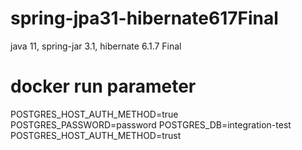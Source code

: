 # spring-jpa31-hibernate617Final
java 11, spring-jar 3.1, hibernate 6.1.7 Final

# docker run parameter
POSTGRES_HOST_AUTH_METHOD=true
POSTGRES_PASSWORD=password
POSTGRES_DB=integration-test
POSTGRES_HOST_AUTH_METHOD=trust